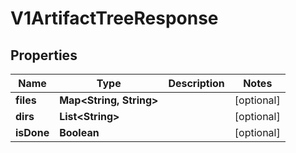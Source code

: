 
# V1ArtifactTreeResponse

## Properties
Name | Type | Description | Notes
------------ | ------------- | ------------- | -------------
**files** | **Map&lt;String, String&gt;** |  |  [optional]
**dirs** | **List&lt;String&gt;** |  |  [optional]
**isDone** | **Boolean** |  |  [optional]



